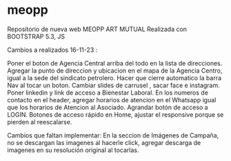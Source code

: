 # meopp
Repositorio de nueva web MEOPP ART MUTUAL
Realizada con BOOTSTRAP 5.3, JS

Cambios a realizados 16-11-23 : 

Poner el boton de Agencia Central arriba del todo en la lista de direcciones.
Agregar la punto de direccion y ubicacion en el mapa de la Agencia Centro, igual a la sede del sindicato petrolero.
Hacer que cierre automatico la barra Nav al tocar un boton.
Cambiar slides de carrusel , sacar face e instagram. Poner linkedin y link de acceso a Bienestar Laboral.
En los numeros de contacto en el header, agregar horarios de atencion en el Whatsapp igual que los horarios de Atencion al Asociado.
Agrandar botón de acceso a LOGIN.
Botones de acceso rápido en Home, ajustar el responsive porque se pierden al reescalarse.

Cambios que faltan implementar:
En la seccion de Imágenes de Campaña, no se descargan las imagenes al hacerle click, agregar descarga de imagenes en su resolución original al tocarlas.
